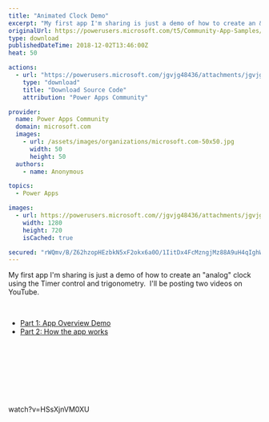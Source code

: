 ```yaml
---
title: "Animated Clock Demo"
excerpt: "My first app I'm sharing is just a demo of how to create an &amp;quot;analog&amp;quot; clock using the Timer control and trigonometry. I'll be posting two"
originalUrl: https://powerusers.microsoft.com/t5/Community-App-Samples/Animated-Clock-Demo/td-p/186829
type: download
publishedDateTime: 2018-12-02T13:46:00Z
heat: 50

actions:
  - url: "https://powerusers.microsoft.com/jgvjg48436/attachments/jgvjg48436/AppFeedbackGallery/55/2/Animated%20Clock%20Demo.msapp"
    type: "download"
    title: "Download Source Code"
    attribution: "Power Apps Community"

provider:
  name: Power Apps Community
  domain: microsoft.com
  images:
    - url: /assets/images/organizations/microsoft.com-50x50.jpg
      width: 50
      height: 50
  authors:
    - name: Anonymous

topics:
  - Power Apps

images:
  - url: https://powerusers.microsoft.com//jgvjg48436/attachments/jgvjg48436/AppFeedbackGallery/55/1/PowerApps%20Video%20-%20Animated%20Clock%20Demo%20-%20Thumnail%20-%20Community.png
    width: 1280
    height: 720
    isCached: true

secured: "rWQmv/B/Z62hzopHEzbkN5xF2okx6a0O/1IitDx4FcMzngjMz88A9uH4qIghWE9xcF8ik13dRWXBMmUpUxmJLJdEHDkOK4M97rSRmduwzDkNZPxM8xpVPeQGZWgsnhuAQbc0QMahjUi7Glfz7C5qGrDx5Pg3p61QJ+itr176y8VkRVm3fBUxJKwsdSAXf4WYkf5Kib76v60hRHDsvYSrolyFykjSmmyi26C+pPJ6ZlQqIdabyjT6BTVyPPNIqx1twffiPSoPbXapyQHMIu7kE43LDEB3i2vbRWO50ttnZTtQGYoMXd/L4jWV4knmAfu7gyYoL4nYD4D1IOz3AlqjL0uRdokHZiP6xZuZxNUATr5TwDCQ2onRbvQnqLFf/ibQa4NxzVhJpIOwJoZzglu589J2gq0aphEG3BOEBHFoqyLnU10ewJ5zLrHxTbWUz4ql;qksHjnX9DivjK50kdSJzaw=="
---
```

<p>My first app I'm sharing is just a demo of how to create an "analog" clock using the Timer control and trigonometry.&nbsp; I'll be posting two videos on YouTube.</p><p>&nbsp;</p><ul><li><a href="https://youtu.be/HSsXjnVM0XU" target="_blank" rel="nofollow noopener noreferrer">Part 1: App Overview Demo</a></li><li><a href="https://youtu.be/2ezlCJATPgY" target="_blank" rel="nofollow noopener noreferrer">Part 2: How the app works</a></li></ul><p>&nbsp;</p><p>&nbsp;</p><p>&nbsp;</p><p>&nbsp;</p><p><span class="videoUrl">watch?v=HSsXjnVM0XU</span></p>

